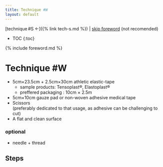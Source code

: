 ```yaml
---
title: Technique #W
layout: default
---
```

[technique #S ←]({% link tech-s.md %}) | [skip foreword](#technique-w) (not recomended)

* TOC
{:toc}

{% include foreword.md %}

# Technique #W

- 5cm×23.5cm + 2.5cm×30cm athletic elastic-tape
  - sample products: Tensoplast®, Elastoplast®
  - preffered packaging : 10cm × 2.5m
- 5cm×10cm gauze pad or non-woven adhesive medical tape
- Scissors  
  (preferably dedicated to that usage, as adhesive can be challenging to cut)
- A flat and clean surface

### optional

- needle + thread


## Steps



